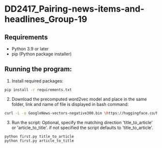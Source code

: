 # DD2417_Pairing-news-items-and-headlines_Group-19

## Requirements
- Python 3.9 or later
- pip (Python package installer)

## Running the program:
1. Install required packages:
```bash
pip install -r requirements.txt
```
2. Download the precomputed word2vec model and place in the same folder, link and name of file is displayed in bash command:

```bash
curl -L -o GoogleNews-vectors-negative300.bin \https://huggingface.co/NathaNn1111/word2vec-google-news-negative-300-bin/resolve/main/GoogleNews-vectors-negative300.bin
```

3. Run the script:
Optional, specify the matching direction 'title_to_article' or 'article_to_title'. if not specified the script 
defaults to 'title_to_article'. 

```bash
python first.py title_to_article
python first.py article_to_title
```
 